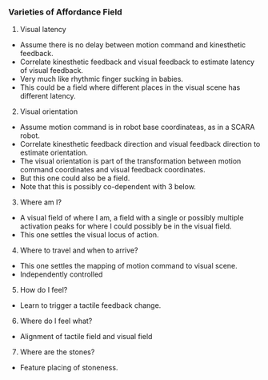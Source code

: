 ### Varieties of Affordance Field

1. Visual latency

- Assume there is no delay between motion command and kinesthetic feedback.
- Correlate kinesthetic feedback and visual feedback to estimate latency of visual feedback.
- Very much like rhythmic finger sucking in babies.
- This could be a field where different places in the visual scene has different latency.

2. Visual orientation

- Assume motion command is in robot base coordinateas, as in a SCARA robot.
- Correlate kinesthetic feedback direction and visual feedback direction to estimate orientation.
- The visual orientation is part of the transformation between motion command coordinates and visual feedback coordinates.
- But this one could also be a field.
- Note that this is possibly co-dependent with 3 below.

3. Where am I?

- A visual field of where I am, a field with a single or possibly multiple activation peaks for where I could possibly be in the visual field.
- This one settles the visual locus of action.

4. Where to travel and when to arrive?

- This one settles the mapping of motion command to visual scene.
- Independently controlled 

5. How do I feel?

- Learn to trigger a tactile feedback change.

6. Where do I feel what?

- Alignment of tactile field and visual field

7. Where are the stones?

- Feature placing of stoneness.

